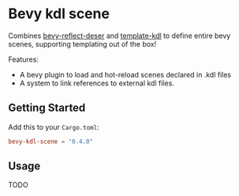 # Bevy kdl scene

Combines [bevy-reflect-deser] and [template-kdl] to define entire bevy scenes,
supporting templating out of the box!

Features:
* A bevy plugin to load and hot-reload scenes declared in .kdl files
* A system to link references to external kdl files.

## Getting Started

Add this to your `Cargo.toml`:
```toml
bevy-kdl-scene = "0.4.0"
```

## Usage

TODO

[template-kdl]: ./template-kdl/README.md
[bevy-reflect-deser]: ./bevy-reflect-deser/README.md
